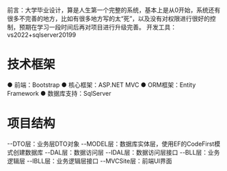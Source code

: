 前言：大学毕业设计，算是人生第一个完整的系统，基本上是从0开始，系统还有很多不完善的地方，比如有很多地方写的太“死”，以及没有对权限进行很好的控制，预期在学习一段时间后再对项目进行升级完善。
开发工具：vs2022+sqlserver20199

# 技术框架
● 前端：Bootstrap
● 核心框架：ASP.NET  MVC
● ORM框架：Entity Framework
● 数据库支持：SqlServer

# 项目结构
--DTO层：业务层DTO对象
--MODEL层：数据库实体层，使用EF的CodeFirst模式创建数据库
--DAL层：数据访问层
--IDAL层：数据访问层接口
--BLL层：业务逻辑层
--IBLL层：业务逻辑层接口
--MVCSite层：前端UI界面

